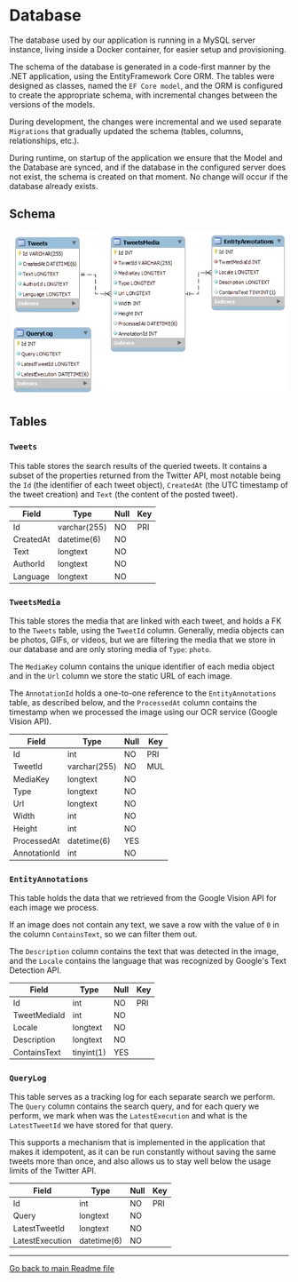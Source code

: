 # Database

The database used by our application is running in a MySQL server instance, living inside a Docker container, for easier setup and provisioning.

The schema of the database is generated in a code-first manner by the .NET application, using the EntityFramework Core ORM. The tables were designed as classes, named the `EF Core model`, and the ORM is configured to create the appropriate schema, with incremental changes between the versions of the models.

During development, the changes were incremental and we used separate `Migrations` that gradually updated the schema (tables, columns, relationships, etc.). 

During runtime, on startup of the application we ensure that the Model and the Database are synced, and if the database in the configured server does not exist, the schema is created on that moment. No change will occur if the database already exists.


## Schema

![schema](img/schema.png)

## Tables


### `Tweets`

This table stores the search results of the queried tweets. It contains a subset of the properties returned from the Twitter API, most notable being the `Id` (the identifier of each tweet object), `CreatedAt` (the UTC timestamp of the tweet creation) and `Text` (the content of the posted tweet).

| Field | Type | Null | Key |
| --- | --- | --- | --- |
| Id | varchar(255) | NO | PRI |
| CreatedAt | datetime(6) | NO |  |
| Text | longtext | NO |  |
| AuthorId | longtext | NO |  |
| Language | longtext | NO |  |


### `TweetsMedia`

This table stores the media that are linked with each tweet, and holds a FK to the `Tweets` table, using the `TweetId` column. Generally, media objects can be photos, GIFs, or videos, but we are filtering the media that we store in our database and are only storing media of `Type`: `photo`.

The `MediaKey` column contains the unique identifier of each media object and in the `Url` column we store the static URL of each image.

The `AnnotationId` holds a one-to-one reference to the `EntityAnnotations` table, as described below, and the `ProcessedAt` column contains the timestamp when we processed the image using our OCR service (Google Vision API).

| Field | Type | Null | Key |
| --- | --- | --- | --- |
| Id | int | NO | PRI |
| TweetId | varchar(255) | NO | MUL |
| MediaKey | longtext | NO |  |
| Type | longtext | NO |  |
| Url | longtext | NO |  |
| Width | int | NO |  |
| Height | int | NO |  |
| ProcessedAt | datetime(6) | YES |  |
| AnnotationId | int | NO |  |


### `EntityAnnotations`

This table holds the data that we retrieved from the Google Vision API for each image we process. 

If an image does not contain any text, we save a row with the value of `0` in the column `ContainsText`, so we can filter them out.

The `Description` column contains the text that was detected in the image, and the `Locale` contains the language that was recognized by Google's Text Detection API.

| Field | Type | Null | Key |
| --- | --- | --- | --- |
| Id | int | NO | PRI |
| TweetMediaId | int | NO |  |
| Locale | longtext | NO |  |
| Description | longtext | NO |  |
| ContainsText | tinyint(1) | YES |  |


### `QueryLog`

This table serves as a tracking log for each separate search we perform. The `Query` column contains the search query, and for each query we perform, we mark when was the `LatestExecution` and what is the `LatestTweetId` we have stored for that query.

This supports a mechanism that is implemented in the application that makes it idempotent, as it can be run constantly without saving the same tweets more than once, and also allows us to stay well below the usage limits of the Twitter API.

| Field | Type | Null | Key |
| --- | --- | --- | --- |
| Id | int | NO | PRI |
| Query | longtext | NO |  |
| LatestTweetId | longtext | NO |  |
| LatestExecution | datetime(6) | NO |  |

---

[Go back to main Readme file](/README.md)